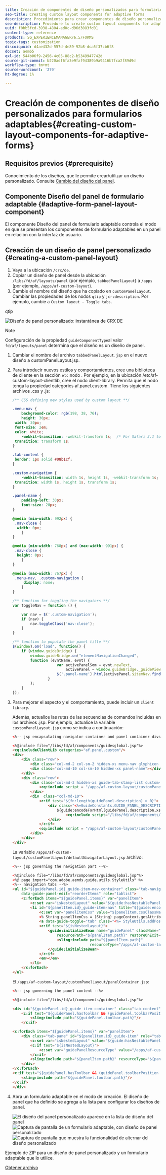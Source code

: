```yaml
---
title: Creación de componentes de diseño personalizados para formularios adaptables
seo-title: Creating custom layout components for adaptive forms
description: Procedimiento para crear componentes de diseño personalizados para formularios adaptables.
seo-description: Procedure to create custom layout components for adaptive forms.
uuid: f0bb5fcd-3938-4804-ad0c-d96d3083fd01
content-type: reference
products: SG_EXPERIENCEMANAGER/6.5/FORMS
topic-tags: customization
discoiquuid: d4ae432d-557d-4e89-92b8-dca5f37cb6f8
docset: aem65
exl-id: 544b06f9-2456-4c05-88c2-b5349947742d
source-git-commit: b220adf6fa3e9faf94389b9a9416b7fca2f89d9d
workflow-type: tm+mt
source-wordcount: '270'
ht-degree: 1%

---
```


# Creación de componentes de diseño personalizados para formularios adaptables{#creating-custom-layout-components-for-adaptive-forms}

## Requisitos previos {#prerequisite}

Conocimiento de los diseños, que le permite crear/utilizar un diseño personalizado. Consulte [Cambio del diseño del panel](../../forms/using/layout-capabilities-adaptive-forms.md).

## Componente Diseño del panel de formulario adaptable {#adaptive-form-panel-layout-component}

El componente Diseño del panel de formulario adaptable controla el modo en que se presentan los componentes de formulario adaptables en un panel en relación con la interfaz de usuario.

## Creación de un diseño de panel personalizado {#creating-a-custom-panel-layout}

1. Vaya a la ubicación `/crx/de`.
1. Copiar un diseño de panel desde la ubicación `/libs/fd/af/layouts/panel` (por ejemplo, `tabbedPanelLayout`) a `/apps` (por ejemplo, `/apps/af-custom-layout`).
1. Cambie el nombre del diseño que ha copiado en `customPanelLayout`. Cambiar las propiedades de los nodos `qtip` y `jcr:description`. Por ejemplo, cambie a `Custom layout - Toggle tabs`.

qtip

![Diseño de panel personalizado: instantánea de CRX DE](assets/custom_layout_new.png)

>[!NOTE]
>
>Configuración de la propiedad `guideComponentType`al valor `fd/af/layouts/panel` determina que el diseño es un diseño de panel.

1. Cambiar el nombre del archivo `tabbedPanelLayout.jsp` en el nuevo diseño a customPanelLayout.jsp.
1. Para introducir nuevos estilos y comportamientos, cree una biblioteca de cliente en la sección `etc` nodo . Por ejemplo, en la ubicación /etc/af-custom-layout-clientlib, cree el nodo client-library. Permita que el nodo tenga la propiedad categories af.panel.custom. Tiene los siguientes archivos .css y .js:

   ```css
   /** CSS defining new styles used by custom layout **/
   
   .menu-nav {
       background-color: rgb(198, 38, 76);
       height: 30px;
    width: 30px;
    font-size: 2em;
    color: white;
       -webkit-transition: -webkit-transform 1s;  /* For Safari 3.1 to 6.0 */
    transition: transform 1s;
   }
   
   .tab-content {
    border: 1px solid #08b1cf;
   }
   
   .custom-navigation {
       -webkit-transition: width 1s, height 1s, -webkit-transform 1s;  /* For Safari 3.1 to 6.0 */
    transition: width 1s, height 1s, transform 1s;
   }
   
   .panel-name {
       padding-left: 30px;
       font-size: 20px;
   }
   
   @media (min-width: 992px) {
    .nav-close {
     width: 0px;
       }
   }
   
   @media (min-width: 768px) and (max-width: 991px) {
    .nav-close {
     height: 0px;
       }
   }
   
   @media (max-width: 767px) {
    .menu-nav, .custom-navigation {
        display: none;
       }
   }
   ```

   ```javascript
   /** function for toggling the navigators **/
   var toggleNav = function () {
   
       var nav = $('.custom-navigation');
       if (nav) {
           nav.toggleClass('nav-close');
       }
   }
   
   /** function to populate the panel title **/
   $(window).on('load', function() {
       if (window.guideBridge) {
           window.guideBridge.on("elementNavigationChanged",
           function (evntName, evnt) {
                       var activePanelSom = evnt.newText,
                           activePanel = window.guideBridge._guideView.getView(activePanelSom);
                       $('.panel-name').html(activePanel.$itemNav.find('a').html());
                   }
           );
       }
   });
   ```

1. Para mejorar el aspecto y el comportamiento, puede incluir un `client library`.

   Además, actualice las rutas de las secuencias de comandos incluidas en los archivos .jsp. Por ejemplo, actualice la variable `customPanelLayout.jsp` como se indica a continuación:

   ```html
   <%-- jsp encapsulating navigator container and panel container divs --%>
   
   <%@include file="/libs/fd/af/components/guidesglobal.jsp"%>
   <cq:includeClientLib categories="af.panel.custom"/>
   <div>
       <div class="row">
           <div class="col-md-2 col-sm-2 hidden-xs menu-nav glyphicon glyphicon-align-justify" onclick="toggleNav();"></div>
           <div class="col-md-10 col-sm-10 hidden-xs panel-name"></div>
       </div>
       <div class="row">
           <div class="col-md-2 hidden-xs guide-tab-stamp-list custom-navigation">
               <cq:include script = "/apps/af-custom-layout/customPanelLayout/defaultNavigatorLayout.jsp" />
           </div>
           <div  class="col-md-10">
               <c:if test="${fn:length(guidePanel.description) > 0}">
                   <div class="<%=GuideConstants.GUIDE_PANEL_DESCRIPTION%>">
                       ${guide:encodeForHtml(guidePanel.description,xssAPI)}
                           <cq:include script="/libs/fd/af/components/panel/longDescription.jsp"/>
                   </div>
               </c:if>
               <cq:include script = "/apps/af-custom-layout/customPanelLayout/panelContainer.jsp"/>
           </div>
       </div>
   </div>
   ```

   La variable `/apps/af-custom-layout/customPanelLayout/defaultNavigatorLayout.jsp` archivo:

   ```html
   <%-- jsp governing the navigation part --%>
   
   <%@include file="/libs/fd/af/components/guidesglobal.jsp"%>
   <%@ page import="com.adobe.aemds.guide.utils.StyleUtils" %>
   <%-- navigation tabs --%>
   <ul id="${guidePanel.id}_guide-item-nav-container" class="tab-navigators tab-navigators-vertical in"
       data-guide-panel-edit="reorderItems" role="tablist">
       <c:forEach items="${guidePanel.items}" var="panelItem">
           <c:set var="isNestedLayout" value="${guide:hasNestablePanelLayout(guidePanel,panelItem)}"/>
           <li id="${panelItem.id}_guide-item-nav" title="${guide:encodeForHtmlAttr(panelItem.navTitle,xssAPI)}" data-path="${panelItem.path}" role="tab" aria-controls="${panelItem.id}_guide-item">
               <c:set var="panelItemCss" value="${panelItem.cssClassName}"/>
               <% String panelItemCss = (String) pageContext.getAttribute("panelItemCss");%>
               <a data-guide-toggle="tab" class="<%= StyleUtils.addPostfixToClasses(panelItemCss, "_nav") %> guideNavIcon nested_${isNestedLayout}">${guide:encodeForHtml(panelItem.navTitle,xssAPI)}</a>
               <c:if test="${isNestedLayout}">
                   <guide:initializeBean name="guidePanel" className="com.adobe.aemds.guide.common.GuidePanel"
                       resourcePath="${panelItem.path}" restoreOnExit="true">
                       <sling:include path="${panelItem.path}"
                                      resourceType="/apps/af-custom-layout/customPanelLayout/defaultNavigatorLayout.jsp"/>
                   </guide:initializeBean>
               </c:if>
               <em></em>
           </li>
       </c:forEach>
   </ul>
   ```

   El `/apps/af-custom-layout/customPanelLayout/panelContainer.jsp`:

   ```html
   <%-- jsp governing the panel content --%>
   
   <%@include file="/libs/fd/af/components/guidesglobal.jsp"%>
   
   <div id="${guidePanel.id}_guide-item-container" class="tab-content">
       <c:if test="${guidePanel.hasToolbar && (guidePanel.toolbarPosition == 'Top') }">
           <sling:include path="${guidePanel.toolbar.path}"/>
       </c:if>
   
   <c:forEach items="${guidePanel.items}" var="panelItem">
       <div class="tab-pane" id="${panelItem.id}_guide-item" role="tabpanel">
           <c:set var="isNestedLayout" value="${guide:hasNestablePanelLayout(guidePanel,panelItem)}"/>
           <c:if test="${isNestedLayout}">
               <c:set var="guidePanelResourceType" value="/apps/af-custom-layout/customPanelLayout/panelContainer.jsp" scope="request"/>
           </c:if>
           <sling:include path="${panelItem.path}" resourceType="${panelItem.resourceType}"/>
       </div>
   </c:forEach>
   <c:if test="${guidePanel.hasToolbar && (guidePanel.toolbarPosition == 'Bottom')}">
       <sling:include path="${guidePanel.toolbar.path}"/>
   </c:if>
   </div>
   ```

1. Abra un formulario adaptable en el modo de creación. El diseño de panel que ha definido se agrega a la lista para configurar los diseños de panel.

   ![El diseño del panel personalizado aparece en la lista de diseño del panel](assets/auth-layt.png) ![Captura de pantalla de un formulario adaptable, con diseño de panel personalizado](assets/s1.png) ![Captura de pantalla que muestra la funcionalidad de alternar del diseño personalizado](assets/s2.png)

Ejemplo de ZIP para un diseño de panel personalizado y un formulario adaptable que lo utilice.

[Obtener archivo](assets/af-custom-layout.zip)
